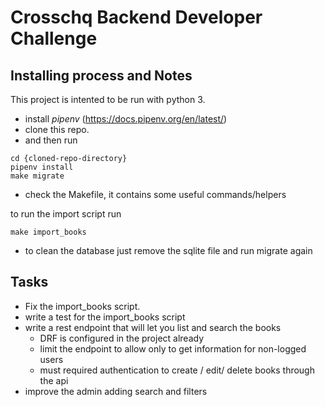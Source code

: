 # Crosschq Backend Developer Challenge

## Installing process and Notes

This project is intented to be run with python 3.

* install _pipenv_ (https://docs.pipenv.org/en/latest/)
* clone this repo.
* and then run

```
cd {cloned-repo-directory}
pipenv install
make migrate
```

* check the Makefile, it contains some useful commands/helpers

to run the import script run

```
make import_books
```

* to clean the database just remove the sqlite file and run migrate again

## Tasks

* Fix the import_books script.
* write a test for the import_books script
* write a rest endpoint that will let you list and search the books
  * DRF is configured in the project already
  * limit the endpoint to allow only to get information for non-logged users
  * must required authentication to create / edit/ delete books through the api
* improve the admin adding search and filters
